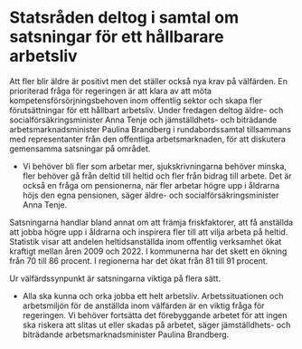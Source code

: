 # Statsråden deltog i samtal om satsningar för ett hållbarare arbetsliv

Att fler blir äldre är positivt men det ställer också nya krav på välfärden. En prioriterad fråga för regeringen är att klara av att möta kompetensförsörjningsbehoven inom offentlig sektor och skapa fler förutsättningar för ett hållbart arbetsliv. Under fredagen deltog äldre- och socialförsäkringsminister Anna Tenje och jämställdhets- och biträdande arbetsmarknadsminister Paulina Brandberg i rundabordssamtal tillsammans med representanter från den offentliga arbetsmarknaden, för att diskutera gemensamma satsningar på området.

- Vi behöver bli fler som arbetar mer, sjukskrivningarna behöver minska, fler behöver gå från deltid till heltid och fler från bidrag till arbete. Det är också en fråga om pensionerna, när fler arbetar högre upp i åldrarna höjs den egna pensionen, säger äldre- och socialförsäkringsminister Anna Tenje.

Satsningarna handlar bland annat om att främja friskfaktorer, att få anställda att jobba högre upp i åldrarna och inspirera fler till att vilja arbeta på heltid. Statistik visar att andelen heltidsanställda inom offentlig verksamhet ökat kraftigt mellan åren 2009 och 2022. I kommunerna har det skett en ökning från 70 till 86 procent. I regionerna har det ökat från 81 till 91 procent.

Ur välfärdssynpunkt är satsningarna viktiga på flera sätt.

- Alla ska kunna och orka jobba ett helt arbetsliv. Arbetssituationen och arbetsmiljön för de anställda inom välfärden är en viktig fråga för regeringen. Vi behöver fortsätta det förebyggande arbetet för att ingen ska riskera att slitas ut eller skadas på arbetet, säger jämställdhets- och biträdande arbetsmarknadsminister Paulina Brandberg.
